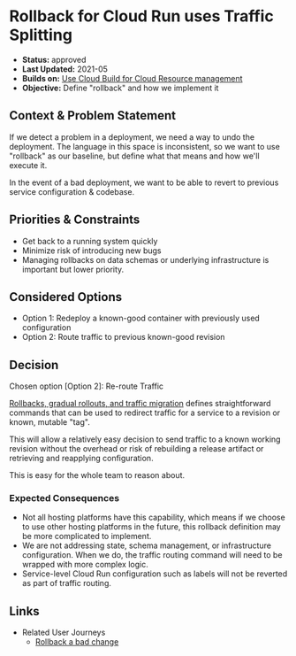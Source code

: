 # Rollback for Cloud Run uses Traffic Splitting

* **Status:** approved
* **Last Updated:** 2021-05
* **Builds on:** [Use Cloud Build for Cloud Resource management](2021-05-pipelines.md)
* **Objective:** Define "rollback" and how we implement it

## Context & Problem Statement

If we detect a problem in a deployment, we need a way to undo the deployment. The language in this space is inconsistent, so we want to use "rollback" as our baseline, but define what that means and how we'll execute it.

In the event of a bad deployment, we want to be able to revert to previous service configuration & codebase.

## Priorities & Constraints <!-- optional -->

* Get back to a running system quickly
* Minimize risk of introducing new bugs
* Managing rollbacks on data schemas or underlying infrastructure is important but lower priority.

## Considered Options

* Option 1: Redeploy a known-good container with previously used configuration
* Option 2: Route traffic to previous known-good revision

## Decision

Chosen option [Option 2]: Re-route Traffic

[Rollbacks, gradual rollouts, and traffic migration](https://cloud.google.com/run/docs/rollouts-rollbacks-traffic-migration) defines straightforward commands that can be used to redirect traffic for a service to a revision or known, mutable "tag".

This will allow a relatively easy decision to send traffic to a known working revision without the overhead or risk of rebuilding a release artifact or retrieving and reapplying configuration.

This is easy for the whole team to reason about.

### Expected Consequences <!-- optional -->

* Not all hosting platforms have this capability, which means if we choose to use other hosting platforms in the future, this rollback definition may be more complicated to implement.
* We are not addressing state, schema management, or infrastructure configuration. When we do, the traffic routing command will need to be wrapped with more complex logic.
* Service-level Cloud Run configuration such as labels will not be reverted as part of traffic routing.

## Links

* Related User Journeys
  * [Rollback a bad change](https://github.com/GoogleCloudPlatform/emblem/issues/27)
